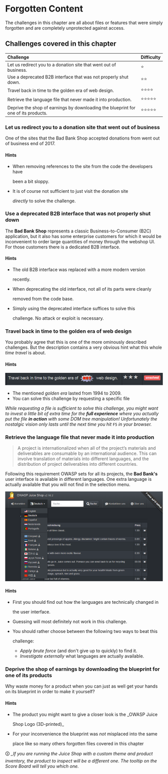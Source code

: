 # Forgotten Content

The challenges in this chapter are all about files or features that were simply forgotten and are completely unprotected against access.

## Challenges covered in this chapter

| Challenge | Difficulty |
| :--- | :--- |
| Let us redirect you to a donation site that went out of business. | :star: |
| Use a deprecated B2B interface that was not properly shut down. | :star::star: |
| Travel back in time to the golden era of web design. | :star::star::star::star: |
| Retrieve the language file that never made it into production. | :star::star::star::star::star: |
| Deprive the shop of earnings by downloading the blueprint for one of its products. | :star::star::star::star::star: |

### Let us redirect you to a donation site that went out of business

One of the sites that the Bad Bank Shop accepted donations from went out of business end of 2017.

#### Hints

* When removing references to the site from the code the developers have

  been a bit sloppy.

* It is of course not sufficient to just visit the donation site

  _directly_ to solve the challenge.

### Use a deprecated B2B interface that was not properly shut down

The **Bad Bank Shop** represents a classic Business-to-Consumer \(B2C\) application, but it also has some enterprise customers for which it would be inconvenient to order large quantities of money through the webshop UI. For those customers there is a dedicated B2B interface.

#### Hints

* The old B2B interface was replaced with a more modern version

  recently.

* When deprecating the old interface, not all of its parts were cleanly

  removed from the code base.

* Simply using the deprecated interface suffices to solve this

  challenge. No attack or exploit is necessary.

### Travel back in time to the golden era of web design

You probably agree that this is one of the more ominously described challenges. But the description contains a very obvious hint what this whole _time travel_ is about.

#### Hints

![Time travel challenge on the score board](../.gitbook/assets/travel-back-in-time_challenge.png)

* The mentioned _golden era_ lasted from 1994 to 2009.
* You can solve this challenge by requesting a specific file

_While requesting a file is sufficient to solve this challenge, you might want to invest a little bit of extra time for the **full experience** where you actually put the file **in action** with some DOM tree manipulation! Unfortunately the nostalgic vision only lasts until the next time you hit_ `F5` _in your browser._

### Retrieve the language file that never made it into production

> A project is internationalized when all of the project’s materials and deliverables are consumable by an international audience. This can involve translation of materials into different languages, and the distribution of project deliverables into different countries.

Following this requirement OWASP sets for all its projects, the **Bad Bank's** user interface is available in different languages. One extra language is actually available that you will not find in the selection menu.

![Language selection dropdown](../.gitbook/assets/languages.png)

#### Hints

* First you should find out how the languages are technically changed in

  the user interface.

* Guessing will most definitely not work in this challenge.
* You should rather choose between the following two ways to beat this

  challenge:

  * _Apply brute force_ \(and don't give up to quickly\) to find it.
  * _Investigate externally_ what languages are actually available.

### Deprive the shop of earnings by downloading the blueprint for one of its products

Why waste money for a product when you can just as well get your hands on its blueprint in order to make it yourself?

#### Hints

* The product you might want to give a closer look is the \_OWASP Juice

  Shop Logo \(3D-printed\)\_

* For your inconvenience the blueprint was _not_ misplaced into the same

  place like so many others forgotten files covered in this chapter

🛈 _\_If you are running the Juice Shop with a custom theme and product inventory, the product to inspect will be a different one. The tooltip on the Score Board will tell you which one._

